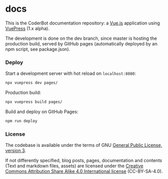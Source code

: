 # docs

This is the CoderBot documentation repository: a [Vue.js](https://vuejs.org/) application using [VuePress](https://vuepress.vuejs.org/) (1.x alpha).

The development is done on the dev branch, since master is hosting the production build, served by GitHub pages (automatically deployed by an npm script, see package.json).


### Deploy

Start a development server with hot reload on `localhost:8080`:
```bash
npx vuepress dev pages/
```

Production build:
```bash
npx vuepress build pages/
```

Build and deploy on GitHub Pages: 

```bash
npm run deploy
```

### License

The codebase is available under the terms of GNU [General Public License, version 3](LICENSE.txt).

If not differently specified, blog posts, pages, documentation and contents (Text and markdown files, assets) are licensed under the [Creative Commons Attribution Share Alike 4.0 International license](LICENSE_contents.txt) (CC-BY-SA-4.0).
